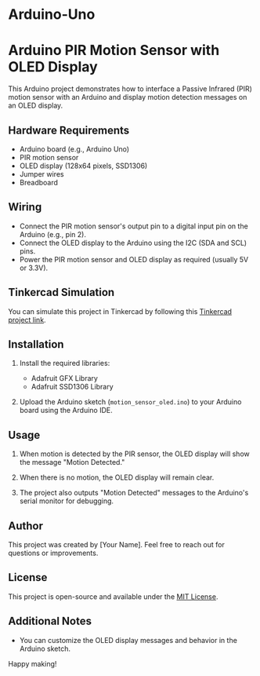 # Arduino-Uno
# Arduino PIR Motion Sensor with OLED Display

This Arduino project demonstrates how to interface a Passive Infrared (PIR) motion sensor with an Arduino and display motion detection messages on an OLED display.

## Hardware Requirements

- Arduino board (e.g., Arduino Uno)
- PIR motion sensor
- OLED display (128x64 pixels, SSD1306)
- Jumper wires
- Breadboard

## Wiring

- Connect the PIR motion sensor's output pin to a digital input pin on the Arduino (e.g., pin 2).
- Connect the OLED display to the Arduino using the I2C (SDA and SCL) pins.
- Power the PIR motion sensor and OLED display as required (usually 5V or 3.3V).

## Tinkercad Simulation

You can simulate this project in Tinkercad by following this [Tinkercad project link](https://www.tinkercad.com/things/440AyqM16AR).

## Installation

1. Install the required libraries:
   - Adafruit GFX Library
   - Adafruit SSD1306 Library

2. Upload the Arduino sketch (`motion_sensor_oled.ino`) to your Arduino board using the Arduino IDE.

## Usage

1. When motion is detected by the PIR sensor, the OLED display will show the message "Motion Detected."

2. When there is no motion, the OLED display will remain clear.

3. The project also outputs "Motion Detected" messages to the Arduino's serial monitor for debugging.

## Author

This project was created by [Your Name]. Feel free to reach out for questions or improvements.

## License

This project is open-source and available under the [MIT License](LICENSE).

## Additional Notes

- You can customize the OLED display messages and behavior in the Arduino sketch.

Happy making!
